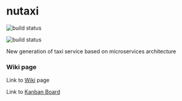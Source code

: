 # nutaxi

![build status](https://codeship.com/projects/4a957e00-268b-0134-8593-166eddd0a5f8/status?branch=master)

![build status](https://travis-ci.org/microservicesteam/nutaxi.svg?branch=master)

New generation of taxi service based on microservices architecture

### Wiki page

Link to [Wiki](https://github.com/microservicesteam/nutaxi/wiki) page

Link to [Kanban Board](https://tree.taiga.io/project/balu-ms-team/)
